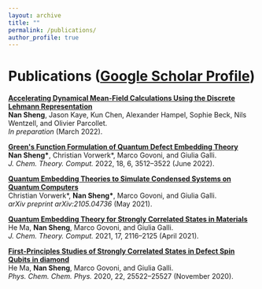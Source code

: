 ```yaml
---
layout: archive
title: ""
permalink: /publications/
author_profile: true
---
```


<!-- {% if author.googlescholar %}
  You can also find my articles on <u><a href="{{author.googlescholar}}">my Google Scholar profile</a>.</u>
{% endif %}

{% include base_path %}

{% for post in site.publications reversed %}
  {% include archive-single.html %}
{% endfor %} -->

# Publications ([Google Scholar Profile](https://scholar.google.com/citations?user=kzgjJHIAAAAJ&hl=en))
[**Accelerating Dynamical Mean-Field Calculations Using the Discrete Lehmann Representation**](/publications/)<br>
**Nan Sheng**, Jason Kaye, Kun Chen, Alexander Hampel, Sophie Beck, Nils Wentzell, and Olivier Parcollet.<br>
*In preparation* (March 2022).

[**Green's Function Formulation of Quantum Defect Embedding Theory**](https://pubs.acs.org/doi/full/10.1021/acs.jctc.2c00240)<br>
**Nan Sheng\***, Christian Vorwerk\*, Marco Govoni, and Giulia Galli.<br>
*J. Chem. Theory. Comput.* 2022, 18, 6, 3512–3522 (June 2022).

[**Quantum Embedding Theories to Simulate Condensed Systems on Quantum Computers**](https://arxiv.org/abs/2105.04736)<br>
Christian Vorwerk\*, **Nan Sheng\***, Marco Govoni, and Giulia Galli.<br>
*arXiv preprint arXiv:2105.04736* (May 2021).

[**Quantum Embedding Theory for Strongly Correlated States in Materials**](https://pubs.acs.org/doi/10.1021/acs.jctc.0c01258)<br>
He Ma, **Nan Sheng**, Marco Govoni, and Giulia Galli.<br>
*J. Chem. Theory. Comput.* 2021, 17, 2116–2125 (April 2021).

[**First-Principles Studies of Strongly Correlated States in Defect Spin Qubits in diamond**](https://pubs.rsc.org/en/content/articlelanding/2020/cp/d0cp04585c)<br>
He Ma, **Nan Sheng**, Marco Govoni, and Giulia Galli.<br>
*Phys. Chem. Chem. Phys.* 2020, 22, 25522–25527 (November 2020).
